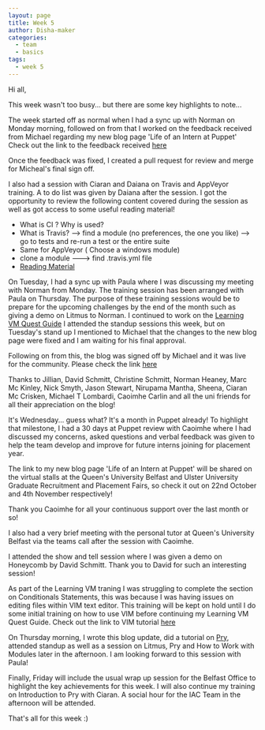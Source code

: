 ```yaml
---
layout: page
title: Week 5
author: Disha-maker
categories:
  - team
  - basics
tags:
  - week 5
---
```


Hi all,

This week wasn't too busy... but there are some key highlights to note...

The week started off as normal when I had a sync up with Norman on Monday morning, followed on from that I worked on the feedback received from Michael regarding my new blog page 'Life of an Intern at Puppet'
Check out the link to the feedback received [here](https://github.com/puppetlabs/iac/pull/117)

Once the feedback was fixed, I created a pull request for review and merge for Micheal's final sign off.

I also had a session with Ciaran and Daiana on Travis and AppVeyor training. A to do list was given by Daiana after the session. I got the opportunity to review the following content covered during the session as well as got access to some useful reading material!
- What is CI ? Why is used?
- What is Travis? --> find a module (no preferences, the one you like) --> go to tests and re-run a test or the entire suite
- Same for AppVeyor ( Choose a windows module)
- clone a module ---> find .travis.yml file
- [Reading Material](https://docs.travis-ci.com/)

On Tuesday, I had a sync up with Paula where I was discussing my meeting with Norman from Monday. The training session has been arranged with Paula on Thursday.
The purpose of these training sessions would be to prepare for the upcoming challenges by the end of the month such as giving a demo on Litmus to Norman. I continued to work on the [Learning VM Quest Guide](https://github.com/puppetlabs/puppet-quest-guide)
I attended the standup sessions this week, but on Tuesday's stand up I mentioned to Michael that the changes to the new blog page were fixed and I am waiting for his final approval.

Following on from this, the blog was signed off by Michael and it was live for the community. Please check the link [here](https://puppetlabs.github.io/iac/docs/life_of_intern.html)

Thanks to Jillian, David Schmitt, Christine Schmitt, Norman Heaney, Marc Mc Kinley, Nick Smyth, Jason Stewart, Nirupama Mantha, Sheena, Ciaran Mc Crisken, Michael T Lombardi, Caoimhe Carlin and all the uni friends for all their appreciation on the blog!

It's Wednesday... guess what? It's a month in Puppet already!
To highlight that milestone, I had a 30 days at Puppet review with Caoimhe where I had discussed my concerns, asked questions and verbal feedback was given to help the team develop and improve for future interns joining for placement year.

The link to my new blog page 'Life of an Intern at Puppet' will be shared on the virtual stalls at the Queen's University Belfast and Ulster University Graduate Recruitment and Placement Fairs, so check it out on 22nd October and 4th November respectively!

Thank you Caoimhe for all your continuous support over the last month or so!

I also had a very brief meeting with the personal tutor at Queen's University Belfast via the teams call after the session with Caoimhe.

I attended the show and tell session where I was given a demo on Honeycomb by David Schmitt. Thank you to David for such an interesting session!

As part of the Learning VM traning I was struggling to complete the section on Conditionals Statements, this was because I was having issues on editing files within VIM text editor. This training will be kept on hold until I do some initial training on how to use VIM before continuing my Learning VM Quest Guide.
Check out the link to VIM tutorial [here](https://vim-adventures.com/)

On Thursday morning, I wrote this blog update, did a tutorial on [Pry](https://learn.co/lessons/debugging-with-pry), attended standup as well as a session on Litmus, Pry and How to Work with Modules later in the afternoon. I am looking forward to this session with Paula!

Finally, Friday will include the usual wrap up session for the Belfast Office to highlight the key achievements for this week. I will also continue my training on Introduction to Pry with Ciaran. A social hour for the IAC Team in the afternoon will be attended.

That's all for this week :)